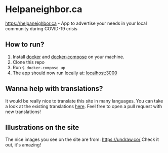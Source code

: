 # Helpaneighbor.ca
https://helpaneighbor.ca - App to advertise your needs in your local community during COVID-19 crisis

## How to run?
1. Install [docker](https://docs.docker.com/install/) and [docker-compose](https://docs.docker.com/compose/install/) on your machine.
2. Clone this repo
3. Run `$ docker-compose up`
4. The app should now run locally at: [localhost:3000](http://localhost:3000)

## Wanna help with translations?
It would be really nice to translate this site in many languages.
You can take a look at the existing translations [here](https://github.com/zergov/helpaneighbor/tree/master/config/locales).
Feel free to open a pull request with new translations!

## Illustrations on the site
The nice images you see on the site are from: https://undraw.co/
Check it out, it's amazing!
